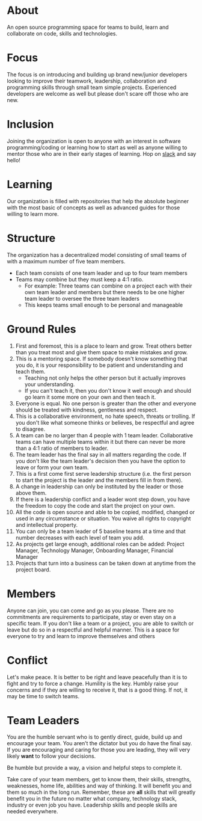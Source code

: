 # About
An open source programming space for teams to build, learn and collaborate on code, skills and technologies.

# Focus
The focus is on introducing and building up brand new/junior developers looking to improve their teamwork, leadership, collaboration and programming skills through small team simple projects.  Experienced developers are welcome as well but please don't scare off those who are new.

# Inclusion
Joining the organization is open to anyone with an interest in software programming/coding or learning how to start as well as anyone willing to mentor those who are in their early stages of learning. Hop on [slack](https://join.slack.com/t/team-programming-talk/shared_invite/zt-1a8jjkowz-N~L2Nmjv6FA1JIf41YIaRw) and say hello!

# Learning
Our organization is filled with repositories that help the absolute beginner with the most basic of concepts as well as advanced guides for those willing to learn more.

# Structure
The organization has a decentralized model consisting of small teams of with a maximum number of five team members.  
- Each team consists of one team leader and up to four team members
- Teams may combine but they must keep a 4:1 ratio.
    - For example: Three teams can combine on a project each with their own team leader and members but there needs to be one higher team leader to oversee the three team leaders
    - This keeps teams small enough to be personal and manageable

# Ground Rules
1. First and foremost, this is a place to learn and grow.  Treat others better than you treat most and give them space to make mistakes and grow.
2. This is a mentoring space.  If somebody doesn't know something that you do, it is your responsibility to be patient and understanding and teach them.
    - Teaching not only helps the other person but it actually improves your understanding.
    - If you can't teach it, then you don't know it well enough and should go learn it some more on your own and then teach it.
3. Everyone is equal. No one person is greater than the other and everyone should be treated with kindness, gentleness and respect.
4. This is a collaborative environment, no hate speech, threats or trolling. If you don't like what someone thinks or believes, be respectful and agree to disagree.
5. A team can be no larger than 4 people with 1 team leader. Collaborative teams can have multiple teams within it but there can never be more than a 4:1 ratio of members to leader.
6. The team leader has the final say in all matters regarding the code. If you don't like the team leader's decision then you have the option to leave or form your own team.
7. This is a first come first serve leadership structure (i.e. the first person to start the project is the leader and the members fill in from there).
8. A change in leadership can only be instituted by the leader or those above them.
9. If there is a leadership conflict and a leader wont step down, you have the freedom to copy the code and start the project on your own.
10. All the code is open source and able to be copied, modified, changed or used in any circumstance or situation. You waive all rights to copyright and intellectual property.
11. You can only be a team leader of 5 baseline teams at a time and that number decreases with each level of team you add.
12. As projects get large enough, additional roles can be added: Project Manager, Technology Manager, Onboarding Manager, Financial Manager
13. Projects that turn into a business can be taken down at anytime from the project board.

# Members
Anyone can join, you can come and go as you please.  There are no commitments are requirements to participate, stay or even stay on a specific team.  If you don't like a team or a project, you are able to switch or leave but do so in a respectful and helpful manner.  This is a space for everyone to try and learn to improve themselves and others

# Conflict
Let's make peace.  It is better to be right and leave peacefully than it is to fight and try to force a change.  Humility is the key.  Humbly raise your concerns and if they are willing to receive it, that is a good thing.  If not, it may be time to switch teams.

# Team Leaders
You are the humble servant who is to gently direct, guide, build up and encourage your team. You aren’t the dictator but you do have the final say. If you are encouraging and caring for those you are leading, they will very likely **want** to follow your decisions. 

Be humble but provide a way, a vision and helpful steps to complete it. 

Take care of your team members, get to know them, their skills, strengths, weaknesses, home life, abilities and way of thinking. It will benefit you and them so much in the long run. Remember, these are **all** skills that will greatly benefit you in the future no matter what company, technology stack, industry or even job you have.  Leadership skills and people skills are needed everywhere.